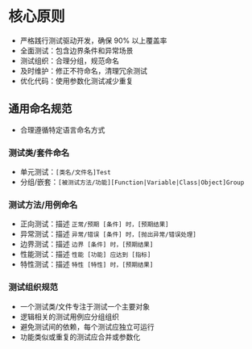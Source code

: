 # 核心原则
- 严格践行测试驱动开发，确保 90% 以上覆盖率
- 全面测试：包含边界条件和异常场景
- 测试组织：合理分组，规范命名
- 及时维护：修正不符命名，清理冗余测试
- 优化代码：使用参数化测试减少重复

## 通用命名规范

- 合理遵循特定语言命名方式

### 测试类/套件命名
- 单元测试：`[类名/文件名]Test`
- 分组/嵌套：`[被测试方法/功能][Function|Variable|Class|Object]Group`

### 测试方法/用例命名
- 正向测试：描述 `正常/预期 [条件] 时，[预期结果]`
- 异常测试：描述 `异常/错误 [条件] 时，[抛出异常/错误处理]`
- 边界测试：描述 `边界 [条件] 时，[预期结果]`
- 性能测试：描述 `性能 [功能] 应达到 [指标]`
- 特性测试：描述 `特性 [特性] 时，[预期结果]`

### 测试组织规范
- 一个测试类/文件专注于测试一个主要对象
- 逻辑相关的测试用例应分组组织
- 避免测试间的依赖，每个测试应独立可运行
- 功能类似或重复的测试应合并或参数化
